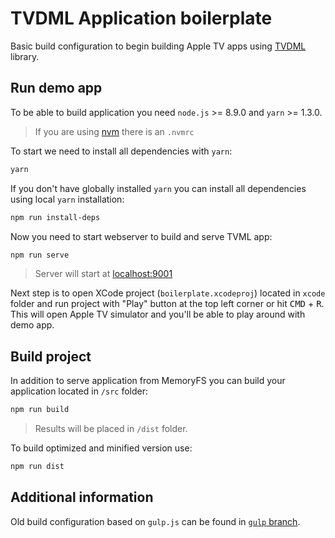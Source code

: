# TVDML Application boilerplate

Basic build configuration to begin building Apple TV apps using [TVDML](https://github.com/a-ignatov-parc/tvdml) library.

## Run demo app

To be able to build application you need `node.js` >= 8.9.0 and `yarn` >= 1.3.0.

> If you are using [nvm](https://github.com/creationix/nvm) there is an `.nvmrc`

To start we need to install all dependencies with `yarn`:

```bash
yarn
```

If you don't have globally installed `yarn` you can install all dependencies using local `yarn` installation:

```bash
npm run install-deps
```

Now you need to start webserver to build and serve TVML app:

```bash
npm run serve
```

> Server will start at [localhost:9001](http://localhost:9001/)

Next step is to open XCode project (`boilerplate.xcodeproj`) located in `xcode` folder and run project with "Play" button at the top left corner or hit <kbd>CMD</kbd> + <kbd>R</kbd>. This will open Apple TV simulator and you'll be able to play around with demo app.

## Build project

In addition to serve application from MemoryFS you can build your application located in `/src` folder:

```bash
npm run build
```

> Results will be placed in `/dist` folder.

To build optimized and minified version use:

```bash
npm run dist
```

## Additional information

Old build configuration based on `gulp.js` can be found in [`gulp` branch](https://github.com/a-ignatov-parc/tvdml-app-boilerplate/tree/gulp).
